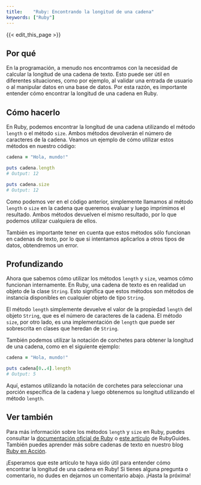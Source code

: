 ```yaml
---
title:    "Ruby: Encontrando la longitud de una cadena"
keywords: ["Ruby"]
---
```


{{< edit_this_page >}}

## Por qué

En la programación, a menudo nos encontramos con la necesidad de calcular la longitud de una cadena de texto. Esto puede ser útil en diferentes situaciones, como por ejemplo, al validar una entrada de usuario o al manipular datos en una base de datos. Por esta razón, es importante entender cómo encontrar la longitud de una cadena en Ruby.

## Cómo hacerlo

En Ruby, podemos encontrar la longitud de una cadena utilizando el método `length` o el método `size`. Ambos métodos devolverán el número de caracteres de la cadena. Veamos un ejemplo de cómo utilizar estos métodos en nuestro código:

```Ruby
cadena = "Hola, mundo!"

puts cadena.length
# Output: 12

puts cadena.size
# Output: 12
```

Como podemos ver en el código anterior, simplemente llamamos al método `length` o `size` en la cadena que queremos evaluar y luego imprimimos el resultado. Ambos métodos devuelven el mismo resultado, por lo que podemos utilizar cualquiera de ellos.

También es importante tener en cuenta que estos métodos sólo funcionan en cadenas de texto, por lo que si intentamos aplicarlos a otros tipos de datos, obtendremos un error.

## Profundizando

Ahora que sabemos cómo utilizar los métodos `length` y `size`, veamos cómo funcionan internamente. En Ruby, una cadena de texto es en realidad un objeto de la clase `String`. Esto significa que estos métodos son métodos de instancia disponibles en cualquier objeto de tipo `String`.

El método `length` simplemente devuelve el valor de la propiedad `length` del objeto `String`, que es el número de caracteres de la cadena. El método `size`, por otro lado, es una implementación de `length` que puede ser sobrescrita en clases que heredan de `String`.

También podemos utilizar la notación de corchetes para obtener la longitud de una cadena, como en el siguiente ejemplo:

```Ruby
cadena = "Hola, mundo!"

puts cadena[0..4].length
# Output: 5
```

Aquí, estamos utilizando la notación de corchetes para seleccionar una porción específica de la cadena y luego obtenemos su longitud utilizando el método `length`.

## Ver también

Para más información sobre los métodos `length` y `size` en Ruby, puedes consultar la [documentación oficial de Ruby](https://ruby-doc.org/core-2.7.0/String.html#method-i-length) o [este artículo](https://www.rubyguides.com/2019/09/string-length-in-ruby/) de RubyGuides. También puedes aprender más sobre cadenas de texto en nuestro blog [Ruby en Acción](https://rubyenaccion.com/).

¡Esperamos que este artículo te haya sido útil para entender cómo encontrar la longitud de una cadena en Ruby! Si tienes alguna pregunta o comentario, no dudes en dejarnos un comentario abajo. ¡Hasta la próxima!